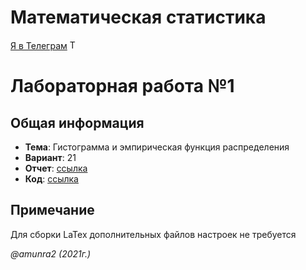# Математическая статистика

 [Я в Телеграм](https://t.me/amunra2) <img src="https://img.icons8.com/external-tal-revivo-shadow-tal-revivo/344/external-telegram-is-a-cloud-based-instant-messaging-and-voice-over-ip-service-logo-shadow-tal-revivo.png" alt="Telegram" width=15>

# Лабораторная работа №1

## Общая информация

* **Тема**: Гистограмма и эмпирическая функция распределения
* **Вариант**: 21
* **Отчет**: [ссылка](https://github.com/amunra2/mathstat-bmstu-iu7/blob/main/lab_01/docs/report.pdf)
* **Код**: [ссылка](https://github.com/amunra2/mathstat-bmstu-iu7/tree/main/lab_01/src)

## Примечание

Для сборки LaTex дополнительных файлов настроек не требуется


_@amunra2 (2021г.)_

